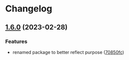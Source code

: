 # Changelog

## [1.6.0](https://github.com/GoogleCloudPlatform/deploystack/compare/terraform-v1.5.0...terraform/v1.6.0) (2023-02-28)


### Features

* renamed package to better reflect purpose ([70850fc](https://github.com/GoogleCloudPlatform/deploystack/commit/70850fce76e7402261d9ae31177ffeaddec1722b))
